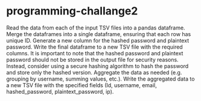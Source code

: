 # programming-challange2



Read the data from each of the input TSV files into a pandas dataframe.
Merge the dataframes into a single dataframe, ensuring that each row has unique ID.
Generate a new column for the hashed password and plaintext password.
Write the final dataframe to a new TSV file with the required columns.
It is important to note that the hashed password and plaintext password should not be stored in the output file for security reasons. Instead, consider using a secure hashing algorithm to hash the password and store only the hashed version.
Aggregate the data as needed (e.g. grouping by username, summing values, etc.).
Write the aggregated data to a new TSV file with the specified fields (Id, username, email, hashed_password, plaintext_password, ip).
